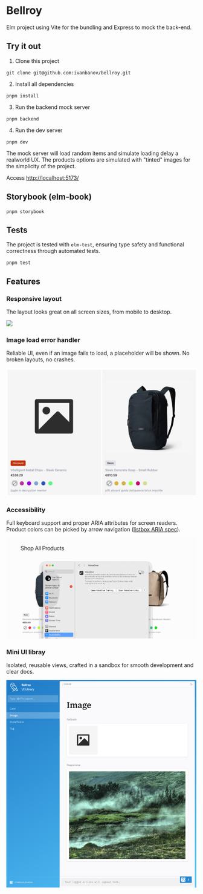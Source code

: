 # Bellroy

Elm project using Vite for the bundling and Express to mock the back-end.

## Try it out

1. Clone this project

```
git clone git@github.com:ivanbanov/bellroy.git
```

2. Install all dependencies

```
pnpm install
```

3. Run the backend mock server

```
pnpm backend
```

4. Run the dev server

```
pnpm dev
```

The mock server will load random items and simulate loading delay a realworld UX.
The products options are simulated with "tinted" images for the simplicity of the project.

Access [http://localhost:5173/](http://localhost:5173/)

## Storybook (elm-book)

```
pnpm storybook
```

## Tests

The project is tested with `elm-test`, ensuring type safety and functional correctness through automated tests.

```
pnpm test
```

## Features

### Responsive layout

The layout looks great on all screen sizes, from mobile to desktop.

![](./readme/responsive.gif)

### Image load error handler

Reliable UI, even if an image fails to load, a placeholder will be shown. No broken layouts, no crashes.

![](./readme/image-error.png)

### Accessibility

Full keyboard support and proper ARIA attributes for screen readers. Product colors can be picked by arrow navigation ([listbox ARIA spec](https://developer.mozilla.org/de/docs/Web/Accessibility/ARIA/Reference/Roles/listbox_role)).

![](./readme/voice-over.gif)

### Mini UI libray

Isolated, reusable views, crafted in a sandbox for smooth development and clear docs.

![](./readme/storybook.png)
